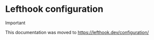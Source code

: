 # Lefthook configuration

> [!IMPORTANT]
>
> This documentation was moved to https://lefthook.dev/configuration/
